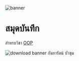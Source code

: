 ![banner](https://picsum.photos/800/250)

# สมุดบันทึก

สำหรบวิชา  [OOP](https://papekaaa.github.io)

![download banner](./banner.jpg)
กันยารัตน์ บัวชุม
